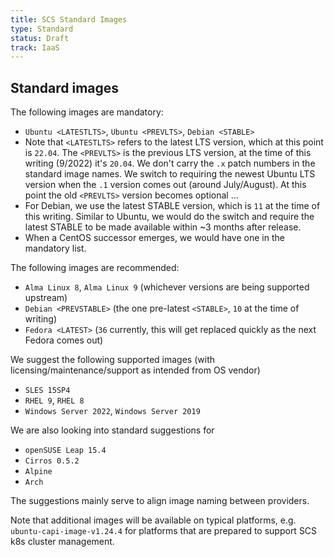 ```yaml
---
title: SCS Standard Images
type: Standard
status: Draft
track: IaaS
---
```


## Standard images

The following images are mandatory:

- `Ubuntu <LATESTLTS>`, `Ubuntu <PREVLTS>`, `Debian <STABLE>`
- Note that `<LATESTLTS>` refers to the latest LTS version, which at this point is `22.04`.
  The `<PREVLTS>` is the previous LTS version, at the time of this writing (9/2022) it's `20.04`.
  We don't carry the `.x` patch numbers in the standard image names. We switch to requiring the
  newest Ubuntu LTS version when the `.1` version comes out (around July/August). At this point
  the old `<PREVLTS>` version becomes optional ...
- For Debian, we use the latest STABLE version, which is `11` at the time of this writing.
  Similar to Ubuntu, we would do the switch and require the latest STABLE to be made available within
  ~3 months after release.
- When a CentOS successor emerges, we would have one in the mandatory list.

The following images are recommended:

- `Alma Linux 8`, `Alma Linux 9` (whichever versions are being supported upstream)
- `Debian <PREVSTABLE>` (the one pre-latest `<STABLE>`, `10` at the time of writing)
- `Fedora <LATEST>` (`36` currently, this will get replaced quickly as the next Fedora comes out)

We suggest the following supported images (with licensing/maintenance/support as intended from OS vendor)

- `SLES 15SP4`
- `RHEL 9`, `RHEL 8`
- `Windows Server 2022`, `Windows Server 2019`

We are also looking into standard suggestions for

- `openSUSE Leap 15.4`
- `Cirros 0.5.2`
- `Alpine`
- `Arch`

The suggestions mainly serve to align image naming between providers.

Note that additional images will be available on typical platforms, e.g. `ubuntu-capi-image-v1.24.4`
for platforms that are prepared to support SCS k8s cluster management.
